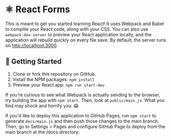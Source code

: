 # ⚛️ React Forms

This is meant to get you started learning React! It uses Webpack and Babel to complile your React code, along with your CSS. You can also use `webpack-dev-server` to preview your React application locally, and the application will rebuild quickly on every file save. By default, the server runs on [http://localhost:3000](http://localhost:3000).

## 🚀 Getting Started

1. Clone or fork this repository on GitHub.
2. Install the NPM packages: `npm install`
3. Preview your React app: `npm run start-dev`

If you're curious to see what Webpack is actually sending to the browser, try building the app with `npm start`. Then, look at `public/main.js`. What you find may shock and horrify you. 😱

If you'd like to deploy this application to GitHub Pages, run `npm start` to generate `docs/main.js` and then push those changes to the main branch. Then, go to Settings > Pages and configure GitHub Page to deploy from the main branch at the /docs directory.
